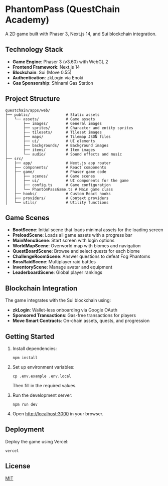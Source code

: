 # PhantomPass (QuestChain Academy)

A 2D game built with Phaser 3, Next.js 14, and Sui blockchain integration.

## Technology Stack

- **Game Engine**: Phaser 3 (v3.60) with WebGL 2
- **Frontend Framework**: Next.js 14
- **Blockchain**: Sui (Move 0.55)
- **Authentication**: zkLogin via Enoki
- **Gas Sponsorship**: Shinami Gas Station

## Project Structure

```
questchain/apps/web/
├── public/                # Static assets
│   └── assets/            # Game assets
│       ├── images/        # General images
│       ├── sprites/       # Character and entity sprites
│       ├── tilesets/      # Tileset images
│       ├── maps/          # Tilemap JSON files
│       ├── ui/            # UI elements
│       ├── backgrounds/   # Background images
│       ├── items/         # Item images
│       └── audio/         # Sound effects and music
├── src/
│   ├── app/               # Next.js app router
│   ├── components/        # React components
│   ├── game/              # Phaser game code
│   │   ├── scenes/        # Game scenes
│   │   ├── ui/            # UI components for the game
│   │   ├── config.ts      # Game configuration
│   │   └── PhantomPassGame.ts # Main game class
│   ├── hooks/             # Custom React hooks
│   ├── providers/         # Context providers
│   └── utils/             # Utility functions
```

## Game Scenes

- **BootScene**: Initial scene that loads minimal assets for the loading screen
- **PreloadScene**: Loads all game assets with a progress bar
- **MainMenuScene**: Start screen with login options
- **WorldMapScene**: Overworld map with biomes and navigation
- **QuestBoardScene**: Browse and select quests for each biome
- **ChallengeRoomScene**: Answer questions to defeat Fog Phantoms
- **BossRaidScene**: Multiplayer raid battles
- **InventoryScene**: Manage avatar and equipment
- **LeaderboardScene**: Global player rankings

## Blockchain Integration

The game integrates with the Sui blockchain using:

- **zkLogin**: Wallet-less onboarding via Google OAuth
- **Sponsored Transactions**: Gas-free transactions for players
- **Move Smart Contracts**: On-chain assets, quests, and progression

## Getting Started

1. Install dependencies:
   ```
   npm install
   ```

2. Set up environment variables:
   ```
   cp .env.example .env.local
   ```
   Then fill in the required values.

3. Run the development server:
   ```
   npm run dev
   ```

4. Open [http://localhost:3000](http://localhost:3000) in your browser.

## Deployment

Deploy the game using Vercel:

```
vercel
```

## License

[MIT](LICENSE)
